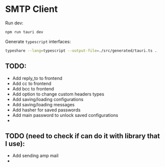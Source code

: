 # SMTP Client

Run dev:
```bash
npm run tauri dev
```

Generate `typescript` interfaces:
```bash
typeshare --lang=typescript --output-file=./src/generated/tauri.ts .
```

## TODO:
- Add reply_to to frontend
- Add cc to frontend
- Add bcc to frontend
- Add option to change custom headers types
- Add saving/loading configurations
- Add saving/loading messages
- Add hasher for saved passwords
- Add main password to unlock saved configurations
- 

## TODO (need to check if can do it with library that I use):
- Add sending amp mail
- 

